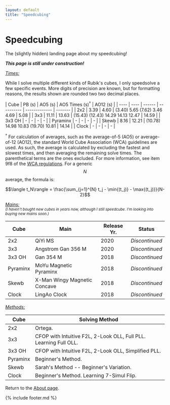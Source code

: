 ```yaml
---
layout: default
title: "Speedcubing"
---
```


<script src="https://unpkg.com/vanilla-back-to-top@7.2.1/dist/vanilla-back-to-top.min.js"></script>
<script>addBackToTop({
  diameter: 56,
  backgroundColor: 'rgb(106, 159, 181)',
  textColor: '#fff'
})</script>

<script
  src="https://cdn.mathjax.org/mathjax/latest/MathJax.js?config=TeX-AMS-MML_HTMLorMML"
  type="text/javascript">
</script>


<h1 class="page-title">Speedcubing</h1>

The (slightly hidden) landing page about my speedcubing! 

***This page is still under construction!***

<u><i>Times:</i></u>

While I solve multiple different kinds of Rubik's cubes, I only speedsolve a few specific events. More digits of precision are known, but for formatting reasons, the results shown are rounded two two decimal places.

| Cube | PB (s) | AO5 (s) | AO5 Times (s)<sup>&dagger;</sup> | AO12 (s) |
| ---- | ---- | ------ | ---------- | ------------- | ------- |
| 2x2 | 3.39 | 4.60 | (3.40) 5.65 (7.62) 3.46 4.69 | 5.08 |
| 3x3 | 11.11 | 13.63 | (15.43) (12.43) 14.29 14.13 12.47 | 14.59 |
| 3x3 OH | - | - | - | - |
| Pyraminx | - | - | - | - |
| Skewb |  8.16 | 12.21 | (10.78) 14.98 10.83 (19.70) 10.81 | 14.14 |
| Clock |  - | - | - | - | 

<sup>&dagger;</sup> For calculation of averages, such as the average-of-5 (AO5) or average-of-12 (AO12), the standard World Cube Association (WCA) guidelines are used. As such, the average is calculated by excluding the fastest and slowest times, and then averaging the remaining solve times. The parenthetical terms are the ones excluded. For more information, see item 9f8 of the [WCA regulations](https://www.worldcubeassociation.org/regulations/). For a generic $$N$$ average, the formula is:

$$\langle t_N\rangle = \frac{\sum_{j=1}^{N} t_j - \min{(t_j)} - \max{(t_j)}}{N-2}$$

<u><i>Mains:</i></u> <br />
<sub><i>(I haven't bought new cubes in years now, although I still speedcube. I'm looking into buying new mains soon.)</i></sub>

| Cube | Main | Release Yr. | Status |
| ---- | ---- | ----------- | ------ |
| 2x2 | QiYi MS | 2020 | *Discontinued* |
| 3x3 | Angstrom Gan 356 M | 2020 | *Discontinued* |
| 3x3 OH | Gan 354 M | 2018 | *Discontinued* |
| Pyraminx | MoYu Magnetic Pyraminx | 2018 | *Discontinued* |
| Skewb | X-Man Wingy Magnetic Concave | 2018 | *Discontinued* |
| Clock | LingAo Clock | 2018 | *Discontinued* |

<u><i>Methods:</i></u>

| Cube | Solving Method |
| ---- | -------------- |
| 2x2 | Ortega. |
| 3x3 | CFOP with Intuitive F2L, 2-Look OLL, Full PLL. Learning Full OLL. |
| 3x3 OH | CFOP with Intuitive F2L, 2-Look OLL, Simplified PLL. |
| Pyraminx | Beginner's Method. |
| Skewb | Sarah's Method -- Beginner's Variation. |
| Clock | Beginner's Method. Learning 7-Simul Flip. |

Return to the <a href="/about/index.html">About page</a>.

{% include footer.md %}